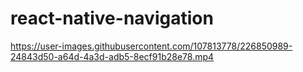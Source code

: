 # react-native-navigation




https://user-images.githubusercontent.com/107813778/226850989-24843d50-a64d-4a3d-adb5-8ecf91b28e78.mp4

